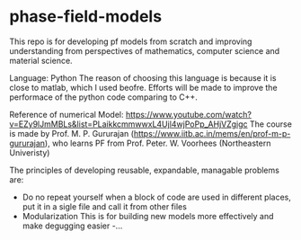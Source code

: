 # phase-field-models

This repo is for developing pf models from scratch and improving understanding from perspectives of mathematics, computer science and material science.

Language: Python
The reason of choosing this language is because it is close to matlab, which I used beofre. Efforts will be made to improve the performace of the python code comparing to C++.

Reference of numerical Model:
https://www.youtube.com/watch?v=EZy9lJmMBLs&list=PLaikkcmmwwxL4Ujl4wjPoPp_AHjVZgigc
The course is made by Prof. M. P. Gururajan (https://www.iitb.ac.in/mems/en/prof-m-p-gururajan), who learns PF from Prof. Peter. W. Voorhees (Northeastern Univeristy)

The principles of developing reusable, expandable, managable problems are:

- Do no repeat yourself
  when a block of code are used in different places, put it in a sigle file and call it from other files
- Modularization
  This is for building new models more effectively and make degugging easier
  -...
